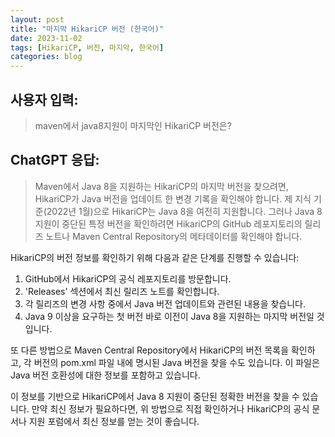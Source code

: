 ```yaml
---
layout: post
title: "마지막 HikariCP 버전 (한국어)"
date: 2023-11-02
tags: [HikariCP, 버전, 마지막, 한국어]
categories: blog
---
```


## 사용자 입력:
> maven에서 java8지원이 마지막인 HikariCP 버전은?

## ChatGPT 응답:
> Maven에서 Java 8을 지원하는 HikariCP의 마지막 버전을 찾으려면, HikariCP가 Java 버전을 업데이트 한 변경 기록을 확인해야 합니다. 제 지식 기준(2022년 1월)으로 HikariCP는 Java 8을 여전히 지원합니다. 그러나 Java 8 지원이 중단된 특정 버전을 확인하려면 HikariCP의 GitHub 레포지토리의 릴리즈 노트나 Maven Central Repository의 메타데이터를 확인해야 합니다.

HikariCP의 버전 정보를 확인하기 위해 다음과 같은 단계를 진행할 수 있습니다:

1. GitHub에서 HikariCP의 공식 레포지토리를 방문합니다.
2. 'Releases' 섹션에서 최신 릴리즈 노트를 확인합니다.
3. 각 릴리즈의 변경 사항 중에서 Java 버전 업데이트와 관련된 내용을 찾습니다.
4. Java 9 이상을 요구하는 첫 버전 바로 이전이 Java 8을 지원하는 마지막 버전일 것입니다.

또 다른 방법으로 Maven Central Repository에서 HikariCP의 버전 목록을 확인하고, 각 버전의 pom.xml 파일 내에 명시된 Java 버전을 찾을 수도 있습니다. 이 파일은 Java 버전 호환성에 대한 정보를 포함하고 있습니다.

이 정보를 기반으로 HikariCP에서 Java 8 지원이 중단된 정확한 버전을 찾을 수 있습니다. 만약 최신 정보가 필요하다면, 위 방법으로 직접 확인하거나 HikariCP의 공식 문서나 지원 포럼에서 최신 정보를 얻는 것이 좋습니다.

